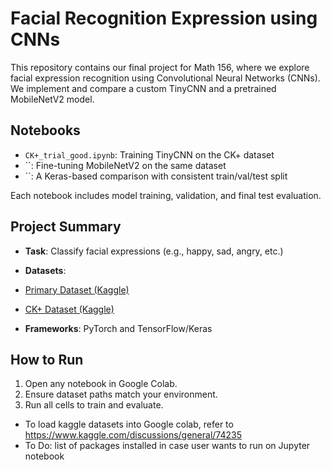 # Facial Recognition Expression using CNNs

This repository contains our final project for Math 156, where we explore facial expression recognition using Convolutional Neural Networks (CNNs). We implement and compare a custom TinyCNN and a pretrained MobileNetV2 model.

## Notebooks

- `CK+_trial_good.ipynb`: Training TinyCNN on the CK+ dataset
- ``: Fine-tuning MobileNetV2 on the same dataset
- ``: A Keras-based comparison with consistent train/val/test split

Each notebook includes model training, validation, and final test evaluation.

## Project Summary

- **Task**: Classify facial expressions (e.g., happy, sad, angry, etc.)
- **Datasets**:
- [Primary Dataset (Kaggle)](https://www.kaggle.com/datasets/jonathanoheix/face-expression-recognition-dataset/data)
- [CK+ Dataset (Kaggle)](https://www.kaggle.com/datasets/davilsena/ckdataset)
  
- **Frameworks**: PyTorch and TensorFlow/Keras

## How to Run

1. Open any notebook in Google Colab.
2. Ensure dataset paths match your environment.
3. Run all cells to train and evaluate.


- To load kaggle datasets into Google colab, refer to https://www.kaggle.com/discussions/general/74235
- To Do: list of packages installed in case user wants to run on Jupyter notebook
